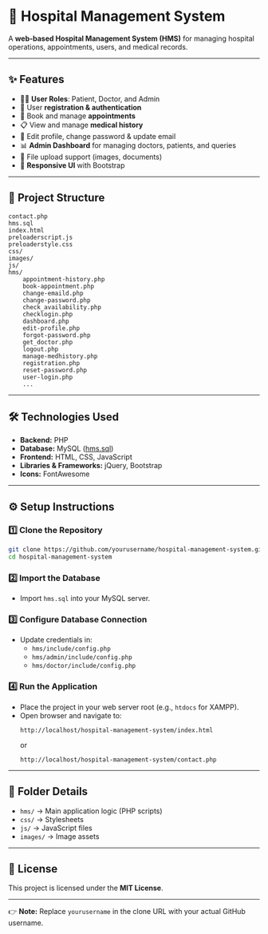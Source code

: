 # 🏥 Hospital Management System  

A **web-based Hospital Management System (HMS)** for managing hospital operations, appointments, users, and medical records.  

---

## ✨ Features  

- 👨‍⚕️ **User Roles**: Patient, Doctor, and Admin  
- 🔑 User **registration & authentication**  
- 📅 Book and manage **appointments**  
- 📋 View and manage **medical history**  
- 📝 Edit profile, change password & update email  
- 📊 **Admin Dashboard** for managing doctors, patients, and queries  
- 📂 File upload support (images, documents)  
- 📱 **Responsive UI** with Bootstrap  

---

## 📂 Project Structure  

```
contact.php
hms.sql
index.html
preloaderscript.js
preloaderstyle.css
css/
images/
js/
hms/
    appointment-history.php
    book-appointment.php
    change-emaild.php
    change-password.php
    check_availability.php
    checklogin.php
    dashboard.php
    edit-profile.php
    forgot-password.php
    get_doctor.php
    logout.php
    manage-medhistory.php
    registration.php
    reset-password.php
    user-login.php
    ...
```

---

## 🛠️ Technologies Used  

- **Backend:** PHP  
- **Database:** MySQL ([hms.sql](hms.sql))  
- **Frontend:** HTML, CSS, JavaScript  
- **Libraries & Frameworks:** jQuery, Bootstrap  
- **Icons:** FontAwesome  

---

## ⚙️ Setup Instructions  

### 1️⃣ Clone the Repository  
```sh
git clone https://github.com/yourusername/hospital-management-system.git
cd hospital-management-system
```

### 2️⃣ Import the Database  
- Import `hms.sql` into your MySQL server.  

### 3️⃣ Configure Database Connection  
- Update credentials in:  
  - `hms/include/config.php`  
  - `hms/admin/include/config.php`  
  - `hms/doctor/include/config.php`  

### 4️⃣ Run the Application  
- Place the project in your web server root (e.g., `htdocs` for XAMPP).  
- Open browser and navigate to:  
  ```
  http://localhost/hospital-management-system/index.html
  ```
  or  
  ```
  http://localhost/hospital-management-system/contact.php
  ```

---

## 📁 Folder Details  

- `hms/` → Main application logic (PHP scripts)  
- `css/` → Stylesheets  
- `js/` → JavaScript files  
- `images/` → Image assets  

---

## 📜 License  

This project is licensed under the **MIT License**.  

---

👉 **Note:** Replace `yourusername` in the clone URL with your actual GitHub username.  
